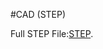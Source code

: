 #CAD (STEP)

Full STEP File:[STEP](https://drive.google.com/file/d/1yx2i0Vv63EeMujKTLEmpld-wuCgQxQ_m/view?usp=sharing).